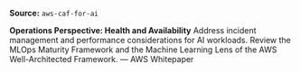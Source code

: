 **Source:** `aws-caf-for-ai`

**Operations Perspective: Health and Availability**
Address incident management and performance considerations for AI workloads. Review the MLOps Maturity Framework and the Machine Learning Lens of the AWS Well-Architected Framework. — AWS Whitepaper
